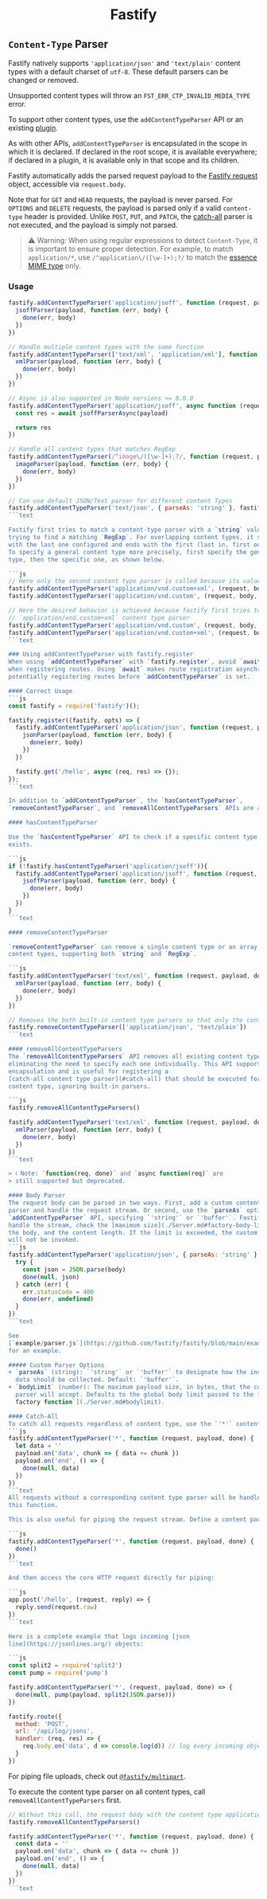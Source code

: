 <h1 align="center">Fastify</h1>

## `Content-Type` Parser
Fastify natively supports `'application/json'` and `'text/plain'` content types
with a default charset of `utf-8`. These default parsers can be changed or
removed.

Unsupported content types will throw an `FST_ERR_CTP_INVALID_MEDIA_TYPE` error.

To support other content types, use the `addContentTypeParser` API or an
existing [plugin](https://fastify.dev/ecosystem/).

As with other APIs, `addContentTypeParser` is encapsulated in the scope in which
it is declared. If declared in the root scope, it is available everywhere; if
declared in a plugin, it is available only in that scope and its children.

Fastify automatically adds the parsed request payload to the [Fastify
request](./Request.md) object, accessible via `request.body`.

Note that for `GET` and `HEAD` requests, the payload is never parsed. For
`OPTIONS` and `DELETE` requests, the payload is parsed only if a valid
`content-type` header is provided. Unlike `POST`, `PUT`, and `PATCH`, the
[catch-all](#catch-all) parser is not executed, and the payload is simply not
parsed.

> ⚠ Warning:
> When using regular expressions to detect `Content-Type`, it is important to
> ensure proper detection. For example, to match `application/*`, use
> `/^application\/([\w-]+);?/` to match the
> [essence MIME type](https://mimesniff.spec.whatwg.org/#mime-type-miscellaneous)
> only.

### Usage
```js
fastify.addContentTypeParser('application/jsoff', function (request, payload, done) {
  jsoffParser(payload, function (err, body) {
    done(err, body)
  })
})

// Handle multiple content types with the same function
fastify.addContentTypeParser(['text/xml', 'application/xml'], function (request, payload, done) {
  xmlParser(payload, function (err, body) {
    done(err, body)
  })
})

// Async is also supported in Node versions >= 8.0.0
fastify.addContentTypeParser('application/jsoff', async function (request, payload) {
  const res = await jsoffParserAsync(payload)

  return res
})

// Handle all content types that matches RegExp
fastify.addContentTypeParser(/^image\/([\w-]+);?/, function (request, payload, done) {
  imageParser(payload, function (err, body) {
    done(err, body)
  })
})

// Can use default JSON/Text parser for different content Types
fastify.addContentTypeParser('text/json', { parseAs: 'string' }, fastify.getDefaultJsonParser('ignore', 'ignore'))
```text

Fastify first tries to match a content-type parser with a `string` value before
trying to find a matching `RegExp`. For overlapping content types, it starts
with the last one configured and ends with the first (last in, first out).
To specify a general content type more precisely, first specify the general
type, then the specific one, as shown below.

```js
// Here only the second content type parser is called because its value also matches the first one
fastify.addContentTypeParser('application/vnd.custom+xml', (request, body, done) => {} )
fastify.addContentTypeParser('application/vnd.custom', (request, body, done) => {} )

// Here the desired behavior is achieved because fastify first tries to match the
// `application/vnd.custom+xml` content type parser
fastify.addContentTypeParser('application/vnd.custom', (request, body, done) => {} )
fastify.addContentTypeParser('application/vnd.custom+xml', (request, body, done) => {} )
```text

### Using addContentTypeParser with fastify.register
When using `addContentTypeParser` with `fastify.register`, avoid `await`
when registering routes. Using `await` makes route registration asynchronous,
potentially registering routes before `addContentTypeParser` is set.

#### Correct Usage
```js
const fastify = require('fastify')();

fastify.register((fastify, opts) => {
  fastify.addContentTypeParser('application/json', function (request, payload, done) {
    jsonParser(payload, function (err, body) {
      done(err, body)
    })
  })

  fastify.get('/hello', async (req, res) => {});
});
```text

In addition to `addContentTypeParser`, the `hasContentTypeParser`,
`removeContentTypeParser`, and `removeAllContentTypeParsers` APIs are available.

#### hasContentTypeParser

Use the `hasContentTypeParser` API to check if a specific content type parser
exists.

```js
if (!fastify.hasContentTypeParser('application/jsoff')){
  fastify.addContentTypeParser('application/jsoff', function (request, payload, done) {
    jsoffParser(payload, function (err, body) {
      done(err, body)
    })
  })
}
```text

#### removeContentTypeParser

`removeContentTypeParser` can remove a single content type or an array of
content types, supporting both `string` and `RegExp`.

```js
fastify.addContentTypeParser('text/xml', function (request, payload, done) {
  xmlParser(payload, function (err, body) {
    done(err, body)
  })
})

// Removes the both built-in content type parsers so that only the content type parser for text/html is available
fastify.removeContentTypeParser(['application/json', 'text/plain'])
```text

#### removeAllContentTypeParsers
The `removeAllContentTypeParsers` API removes all existing content type parsers
eliminating the need to specify each one individually. This API supports
encapsulation and is useful for registering a
[catch-all content type parser](#catch-all) that should be executed for every
content type, ignoring built-in parsers.

```js
fastify.removeAllContentTypeParsers()

fastify.addContentTypeParser('text/xml', function (request, payload, done) {
  xmlParser(payload, function (err, body) {
    done(err, body)
  })
})
```text

> ℹ️ Note: `function(req, done)` and `async function(req)` are
> still supported but deprecated.

#### Body Parser
The request body can be parsed in two ways. First, add a custom content type
parser and handle the request stream. Or second, use the `parseAs` option in the
`addContentTypeParser` API, specifying `'string'` or `'buffer'`. Fastify will
handle the stream, check the [maximum size](./Server.md#factory-body-limit) of
the body, and the content length. If the limit is exceeded, the custom parser
will not be invoked.
```js
fastify.addContentTypeParser('application/json', { parseAs: 'string' }, function (req, body, done) {
  try {
    const json = JSON.parse(body)
    done(null, json)
  } catch (err) {
    err.statusCode = 400
    done(err, undefined)
  }
})
```text

See
[`example/parser.js`](https://github.com/fastify/fastify/blob/main/examples/parser.js)
for an example.

##### Custom Parser Options
+ `parseAs` (string): `'string'` or `'buffer'` to designate how the incoming
  data should be collected. Default: `'buffer'`.
+ `bodyLimit` (number): The maximum payload size, in bytes, that the custom
  parser will accept. Defaults to the global body limit passed to the [`Fastify
  factory function`](./Server.md#bodylimit).

#### Catch-All
To catch all requests regardless of content type, use the `'*'` content type:
```js
fastify.addContentTypeParser('*', function (request, payload, done) {
  let data = ''
  payload.on('data', chunk => { data += chunk })
  payload.on('end', () => {
    done(null, data)
  })
})
```text
All requests without a corresponding content type parser will be handled by
this function.

This is also useful for piping the request stream. Define a content parser like:

```js
fastify.addContentTypeParser('*', function (request, payload, done) {
  done()
})
```text

And then access the core HTTP request directly for piping:

```js
app.post('/hello', (request, reply) => {
  reply.send(request.raw)
})
```text

Here is a complete example that logs incoming [json
line](https://jsonlines.org/) objects:

```js
const split2 = require('split2')
const pump = require('pump')

fastify.addContentTypeParser('*', (request, payload, done) => {
  done(null, pump(payload, split2(JSON.parse)))
})

fastify.route({
  method: 'POST',
  url: '/api/log/jsons',
  handler: (req, res) => {
    req.body.on('data', d => console.log(d)) // log every incoming object
  }
})
 ```

For piping file uploads, check out
[`@fastify/multipart`](https://github.com/fastify/fastify-multipart).

To execute the content type parser on all content types, call
`removeAllContentTypeParsers` first.

```js
// Without this call, the request body with the content type application/json would be processed by the built-in JSON parser
fastify.removeAllContentTypeParsers()

fastify.addContentTypeParser('*', function (request, payload, done) {
  const data = ''
  payload.on('data', chunk => { data += chunk })
  payload.on('end', () => {
    done(null, data)
  })
})
```text
